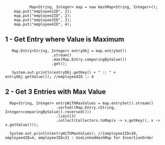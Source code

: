                Map<String, Integer> map = new HashMap<String, Integer>();
		map.put("employee1ID", 1);
		map.put("employee2ID", 2);
		map.put("employee3ID", 3);
		map.put("employee4ID", 4);


##  1 - Get Entry where Value is Maximum
				
	   Map.Entry<String, Integer> entryObj = map.entrySet()
						 .stream()
						 .max(Map.Entry.comparingByValue())
						 .get();

	   System.out.println(entryObj.getKey() + " :: " + entryObj.getValue()); //employee4ID :: 4
    
    
## 2 -  Get 3 Entries with Max Value

	  Map<String, Integer> entryWiThMaxValues = map.entrySet().stream() 
						   .sorted((Map.Entry.<String, Integer>comparingByValue().reversed()))
						   .limit(3)
						   .collect(Collectors.toMap(x -> x.getKey(), x -> x.getValue()));

	  System.out.println(entryWiThMaxValues); //{employee1ID=10, employee4ID=4, employee3ID=3} : UseLinkedHashMap for InsertionOrder

